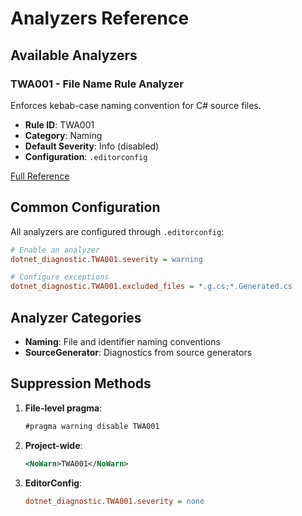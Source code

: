# Analyzers Reference

## Available Analyzers

### TWA001 - File Name Rule Analyzer

Enforces kebab-case naming convention for C# source files.

- **Rule ID**: TWA001
- **Category**: Naming  
- **Default Severity**: Info (disabled)
- **Configuration**: `.editorconfig`

[Full Reference](./file-name-rule-analyzer.md)

## Common Configuration

All analyzers are configured through `.editorconfig`:

```ini
# Enable an analyzer
dotnet_diagnostic.TWA001.severity = warning

# Configure exceptions
dotnet_diagnostic.TWA001.excluded_files = *.g.cs;*.Generated.cs
```

## Analyzer Categories

- **Naming**: File and identifier naming conventions
- **SourceGenerator**: Diagnostics from source generators

## Suppression Methods

1. **File-level pragma**:
   ```csharp
   #pragma warning disable TWA001
   ```

2. **Project-wide**:
   ```xml
   <NoWarn>TWA001</NoWarn>
   ```

3. **EditorConfig**:
   ```ini
   dotnet_diagnostic.TWA001.severity = none
   ```